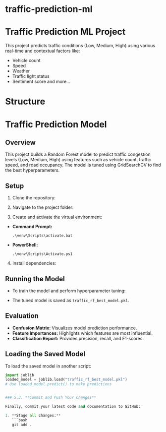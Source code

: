 # traffic-prediction-ml
# Traffic Prediction ML Project

This project predicts traffic conditions (Low, Medium, High) using various real-time and contextual factors like:
- Vehicle count
- Speed
- Weather
- Traffic light status
- Sentiment score and more...

# Structure

# Traffic Prediction Model

## Overview
This project builds a Random Forest model to predict traffic congestion levels (Low, Medium, High) using features such as vehicle count, traffic speed, and road occupancy. The model is tuned using GridSearchCV to find the best hyperparameters.

## Setup
1. Clone the repository:

2. Navigate to the project folder:

3. Create and activate the virtual environment:
- **Command Prompt:**
  ```
  .\venv\Scripts\activate.bat
  ```
- **PowerShell:**
  ```
  .\venv\Scripts\Activate.ps1
  ```
4. Install dependencies:


## Running the Model
- To train the model and perform hyperparameter tuning:

- The tuned model is saved as `traffic_rf_best_model.pkl`.

## Evaluation
- **Confusion Matrix:** Visualizes model prediction performance.
- **Feature Importances:** Highlights which features are most influential.
- **Classification Report:** Provides precision, recall, and F1-scores.

## Loading the Saved Model
To load the saved model in another script:
```python
import joblib
loaded_model = joblib.load("traffic_rf_best_model.pkl")
# Use loaded_model.predict() to make predictions


### 5.3. **Commit and Push Your Changes**

Finally, commit your latest code and documentation to GitHub:

1. **Stage all changes:**
   ```bash
   git add .

